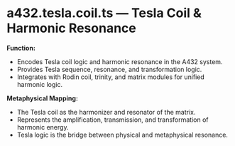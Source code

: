 # a432.tesla.coil.ts — Tesla Coil & Harmonic Resonance

**Function:**
- Encodes Tesla coil logic and harmonic resonance in the A432 system.
- Provides Tesla sequence, resonance, and transformation logic.
- Integrates with Rodin coil, trinity, and matrix modules for unified harmonic logic.

**Metaphysical Mapping:**
- The Tesla coil as the harmonizer and resonator of the matrix.
- Represents the amplification, transmission, and transformation of harmonic energy.
- Tesla logic is the bridge between physical and metaphysical resonance. 